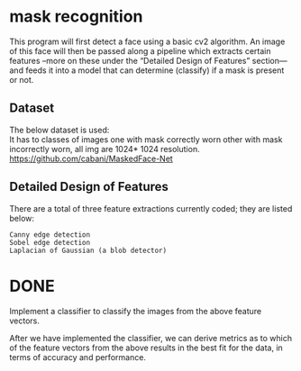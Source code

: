 # mask recognition

This program will first detect a face using a basic cv2 algorithm. An image of this face will then be passed along a pipeline which extracts certain features –more on these under the “Detailed Design of Features” section— and feeds it into a model that can determine (classify) if a mask is present or not. 

## Dataset  

The below dataset is used:  
It has to classes of images one with mask correctly worn other with mask incorrectly worn, all img are 1024* 1024 resolution.
https://github.com/cabani/MaskedFace-Net 

## Detailed Design of Features  

There are a total of three feature extractions currently coded; they are listed below: 

    Canny edge detection 
    Sobel edge detection 
    Laplacian of Gaussian (a blob detector) 

# DONE
Implement a classifier to classify the images from the above feature vectors.

After we have implemented the classifier, we can derive metrics as to which of the feature vectors from the above results in the best fit for the data, in terms of accuracy and performance. 
